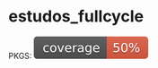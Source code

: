 # estudos_fullcycle

PKGS: ![Coverage - PKGS](https://github.com/VitorinoAssuncao/estudos_fullcycle/blob/badges/pkgs-coverage.svg)